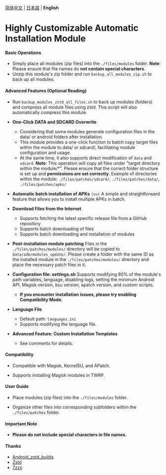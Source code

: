 
[简体中文](README.md) | [日本語](README_JP.md) | **English**

# Highly Customizable Automatic Installation Module

#### Basic Operations

- Simply place all modules (zip files) into the `./files/modules` folder.
**Note**: Please ensure that file names do **not contain special characters**.
- Unzip this module's zip folder and run `backup_all_modules_zip.sh` to back up all modules.

#### Advanced Features (Optional Reading)

- Run `backup_modules_zstd_all_files.sh` to back up modules (folders) and compress all module files using zstd. This script will also automatically compress this module.

- **One-Click DATA and SDCARD Overwrite**
  - Considering that some modules generate configuration files in the data/ or android folders after installation.
  - This module provides a one-click function to batch copy target files within the module to data/ or sdcard/, facilitating module configuration and usage.
  - At the same time, it also supports direct modification of `data` and `sdcard`.
  **Note**: This operation will copy all files under "target directory within the module/*". Please ensure that the correct folder structure is set up and **permissions are set correctly**.
  Example of directories within the module: `./files/patches/sdcard/`, `./files/patches/data/`, `./files/patches/apks/`

- **Automatic batch installation of APKs** `(su)`
  A simple and straightforward feature that allows you to install multiple APKs in batch.

- **Download Files from the Internet**
  - Supports fetching the latest specific release file from a GitHub repository
  - Supports batch downloading of files
  - Supports batch downloading and installation of modules

- **Post-installation module patching**
  Files in the `./files/patches/modules/` directory will be copied to `data/adb/modules_update/`.
  Please create a folder with the same ID as the installed module in the `./files/patches/modules/` directory and place the necessary patch files in it.

- **Configuration file: settings.sh**
  Supports modifying 80% of the module's path variables, language, disabling logs, setting the minimum Android API, Magisk version, ksu version, apatch version, and custom scripts.
  - **If you encounter installation issues, please try enabling **Compatibility Mode**.**

- **Language File**
  - Default path: `languages.ini`
  - Supports modifying the language file.

- **Advanced Feature: Custom Installation Templates**
  - See comments for details.

#### Compatibility

- Compatible with Magisk, KernelSU, and APatch.

- Supports installing Magisk modules in TWRP.

#### User Guide

- Place modules (zip files) into the `./files/modules` folder.

- Organize other files into corresponding subfolders within the `./files/patches` folder.

#### Important Note

- **Please do not include special characters in file names.**

#### Thanks

- [Android_zstd_builds]
- [Zstd]
- [7zzs]

[Android_zstd_builds]:https://github.com/j2rong4cn/android-zstd-builds
[Zstd]:https://github.com/facebook/zstd
[7zzs]:https://github.com/AestasBritannia/Hydro-Br-leur